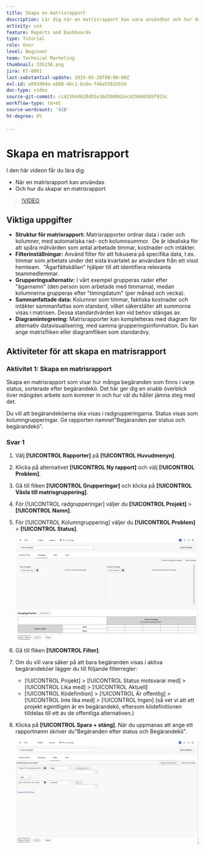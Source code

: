 ```yaml
---
title: Skapa en matrisrapport
description: Lär dig när en matrisrapport kan vara användbar och hur du skapar en matrisrapport i Workfront.
activity: use
feature: Reports and Dashboards
type: Tutorial
role: User
level: Beginner
team: Technical Marketing
thumbnail: 335156.png
jira: KT-8861
last-substantial-update: 2025-05-20T00:00:00Z
exl-id: e893d94a-e808-4bc1-bc6e-f46a5582b55d
doc-type: video
source-git-commit: cc423944628d01e16d390842ecb25696505f923c
workflow-type: tm+mt
source-wordcount: '418'
ht-degree: 0%

---
```


# Skapa en matrisrapport

I den här videon får du lära dig:

* När en matrisrapport kan användas
* Och hur du skapar en matrisrapport

>[!VIDEO](https://video.tv.adobe.com/v/335156/?quality=12&learn=on&enablevpops=0)

## Viktiga uppgifter

* **Struktur för matrisrapport:** Matrisrapporter ordnar data i rader och kolumner, med automatiska rad- och kolumnsummor. &#x200B; De är idealiska för att spåra mätvärden som antal arbetade timmar, kostnader och intäkter. &#x200B;
* **Filterinställningar:** Använd filter för att fokusera på specifika data, t.ex. timmar som arbetats under det sista kvartalet av användare från ett visst hemteam. &#x200B; &quot;Ägarfältskällan&quot; hjälper till att identifiera relevanta teammedlemmar. &#x200B;
* **Grupperingsalternativ:** I vårt exempel grupperas rader efter &quot;ägarnamn&quot; (den person som arbetade med timmarna), medan kolumnerna grupperas efter &quot;timingdatum&quot; (per månad och vecka). &#x200B;
* **Sammanfattade data:** Kolumner som timmar, faktiska kostnader och intäkter sammanfattas som standard, vilket säkerställer att summorna visas i matrisen. Dessa standardvärden kan vid behov stängas av. &#x200B;
* **Diagramintegrering:** Matrisrapporter kan kompletteras med diagram för alternativ datavisualisering, med samma grupperingsinformation. Du kan ange matrisfliken eller diagramfliken som standardvy. &#x200B;

## Aktiviteter för att skapa en matrisrapport

### Aktivitet 1: Skapa en matrisrapport

Skapa en matrisrapport som visar hur många begäranden som finns i varje status, sorterade efter begärandekö. Det här ger dig en snabb överblick över mängden arbete som kommer in och hur väl du håller jämna steg med det.

Du vill att begärandeköerna ska visas i radgrupperingarna. Status visas som kolumngrupperingar. Ge rapporten namnet&quot;Begäranden per status och begärandekö&quot;.

### Svar 1

1. Välj **[!UICONTROL Rapporter]** på **[!UICONTROL Huvudmenyn]**.
1. Klicka på alternativet **[!UICONTROL Ny rapport]** och välj **[!UICONTROL Problem]**.
1. Gå till fliken **[!UICONTROL Grupperingar]** och klicka på **[!UICONTROL Växla till matrisgruppering]**.
1. För [!UICONTROL radgrupperingar] väljer du **[!UICONTROL Projekt]** > **[!UICONTROL Namn]**.
1. För [!UICONTROL Kolumngruppering] väljer du **[!UICONTROL Problem]** > **[!UICONTROL Status]**.

   ![En bild av skärmen för att skapa en ny gruppering av problemrapporter](assets/matrix-report-groupings.png)

1. Gå till fliken **[!UICONTROL Filter]**.
1. Om du vill vara säker på att bara begäranden visas i aktiva begärandeköer lägger du till följande filterregler:

   * [!UICONTROL Projekt] > [!UICONTROL Status motsvarar med] > [!UICONTROL Lika med] > [!UICONTROL Aktuell]
   * [!UICONTROL Ködefinition] > [!UICONTROL Är offentlig] > [!UICONTROL Inte lika med] > [!UICONTROL Ingen] (så vet vi att ett projekt egentligen är en begärandekö, eftersom ködefinitionen tilldelas till ett av de offentliga alternativen.)

1. Klicka på **[!UICONTROL Spara + stäng]**. När du uppmanas att ange ett rapportnamn skriver du&quot;Begäranden efter status och Begärandekö&quot;.

   ![En bild av skärmen för att skapa ett nytt rapportfilter](assets/matrix-report-filters.png)
